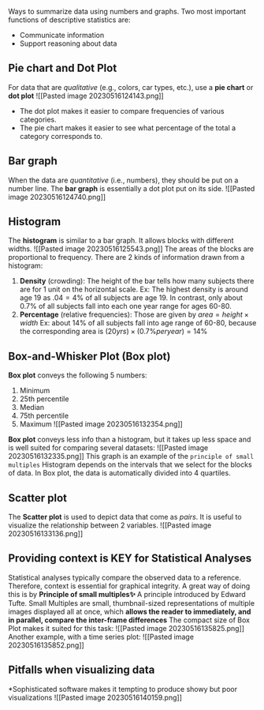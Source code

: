 Ways to summarize data using numbers and graphs. Two most important functions of descriptive statistics are:
* Communicate information
* Support reasoning about data

## Pie chart and Dot Plot
For data that are *qualitative* (e.g., colors, car types, etc.), use a **pie chart** or **dot plot**
![[Pasted image 20230516124143.png]]
* The dot plot makes it easier to compare frequencies of various categories.
* The pie chart makes it easier to see what percentage of the total a category corresponds to.

## Bar graph
When the data are *quantitative* (i.e., numbers), they should be put on a number line. 
The **bar graph** is essentially a dot plot put on its side.
![[Pasted image 20230516124740.png]]

## Histogram
The **histogram** is similar to a bar graph. It allows blocks with different widths. 
![[Pasted image 20230516125543.png]]
The areas of the blocks are proportional to frequency. There are 2 kinds of information drawn from a histogram:
1. **Density** (crowding): The height of the bar tells how many subjects there are for 1 unit on the horizontal scale.
	Ex: The highest density is around age 19 as $.04 = 4\%$ of all subjects are age 19. In contrast, only about $0.7\%$ of all subjects fall into each one year range for ages 60-80.
2. **Percentage** (relative frequencies): Those are given by 
	$area = height \times width$
	Ex: about 14% of all subjects fall into age range of 60-80, because the corresponding area is $(20 yrs) \times (0.7 \% per year) = 14 \%$ 

## Box-and-Whisker Plot (Box plot)
**Box plot** conveys the following 5 numbers:
1. Minimum
2. 25th percentile
3. Median
4. 75th percentile
5. Maximum
![[Pasted image 20230516132354.png]]

**Box plot** conveys less info than a histogram, but it takes up less space and is well suited for comparing several datasets:
![[Pasted image 20230516132335.png]]
This graph is an example of the `principle of small multiples`
Histogram depends on the intervals that we select for the blocks of data. 
In Box plot, the data is automatically divided into 4 quartiles.

## Scatter plot
The **Scatter plot** is used to depict data that come as *pairs*. It is useful to visualize the relationship between 2 variables.
![[Pasted image 20230516133136.png]]

## Providing context is KEY for Statistical Analyses 
Statistical analyses typically compare the observed data to a reference. Therefore, context is essential for graphical integrity. A great way of doing this is by **Principle of small multiples✨**
	A principle introduced by Edward Tufte. Small Multiples are small, thumbnail-sized representations of multiple images displayed all at once, which **allows the reader to immediately, and in parallel, compare the inter-frame differences**
The compact size of Box Plot makes it suited for this task:
![[Pasted image 20230516135825.png]]
Another example, with a time series plot:
![[Pasted image 20230516135852.png]]

## Pitfalls when visualizing data
*Sophisticated software makes it tempting to produce showy but poor visualizations
![[Pasted image 20230516140159.png]]
